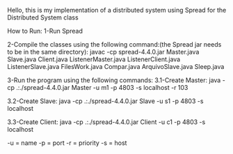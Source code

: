 Hello, this is my implementation of a distributed system using Spread for the Distributed System class

How to Run:
1-Run Spread

2-Compile the classes using the following command:(the Spread jar needs to be in the same directory):
javac -cp spread-4.4.0.jar Master.java Slave.java Client.java ListenerMaster.java ListenerClient.java ListenerSlave.java FilesWork.java 
Compar.java ArquivoSlave.java Sleep.java

3-Run the program using the following commands:
3.1-Create Master:
java -cp .:./spread-4.4.0.jar Master -u m1 -p 4803 -s localhost -r 103

3.2-Create Slave:
java -cp .:./spread-4.4.0.jar Slave -u s1 -p 4803 -s localhost

3.3-Create Client:
java -cp .:./spread-4.4.0.jar Client -u c1 -p 4803 -s localhost 

-u = name
-p = port 
-r = priority
-s = host
